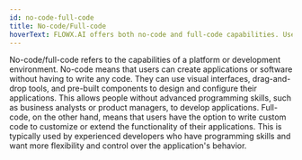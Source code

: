 ```yaml
---
id: no-code-full-code
title: No-code/Full-code
hoverText: FLOWX.AI offers both no-code and full-code capabilities. Users can develop applications visually using the FLOWX Designer, which is a web application that runs in the browser. They can create processes, configure interfaces, define business rules, and manage data models without knowing how to write code. 
---
```


No-code/full-code refers to the capabilities of a platform or development environment. No-code means that users can create applications or software without having to write any code. They can use visual interfaces, drag-and-drop tools, and pre-built components to design and configure their applications. This allows people without advanced programming skills, such as business analysts or product managers, to develop applications. Full-code, on the other hand, means that users have the option to write custom code to customize or extend the functionality of their applications. This is typically used by experienced developers who have programming skills and want more flexibility and control over the application's behavior.